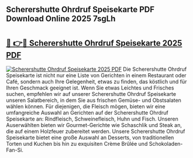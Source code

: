 ## Scherershutte Ohrdruf Speisekarte PDF Download Online 2025 7sgLh

# <h2><a href="http://gcc3rhl.nevu.top/?p=Scherershutte+Ohrdruf+Speisekarte">🔗 👉🔴 Scherershutte Ohrdruf Speisekarte 2025 PDF</a></h2>

[![Scherershutte Ohrdruf Speisekarte 2025 PDF](https://i.imgur.com/dBaPXMq.png)](http://gcc3rhl.nevu.top/?p=Scherershutte+Ohrdruf+Speisekarte)
Die Scherershutte Ohrdruf Speisekarte ist nicht nur eine Liste von Gerichten in einem Restaurant oder Café, sondern auch Ihre Gelegenheit, etwas zu finden, das köstlich und für Ihren Geschmack geeignet ist. Wenn Sie etwas Leichtes und Frisches suchen, empfehlen wir auf unserer Scherershutte Ohrdruf Speisekarte unseren Salatbereich, in dem Sie aus frischen Gemüse- und Obstsalaten wählen können. Für diejenigen, die Fleisch mögen, bieten wir eine umfangreiche Auswahl an Gerichten auf der Scherershutte Ohrdruf Speisekarte an: Rindfleisch, Schweinefleisch, Huhn und Fisch. Unseren Auserwählten bieten wir Gourmet-Gerichte wie Schaschlik und Steak an, die auf einem Holzfeuer zubereitet werden. Unsere Scherershutte Ohrdruf Speisekarte bietet eine große Auswahl an Desserts, von traditionellen Torten und Kuchen bis hin zu exquisiten Crème Brûlée und Schokoladen-Fan-Si.
